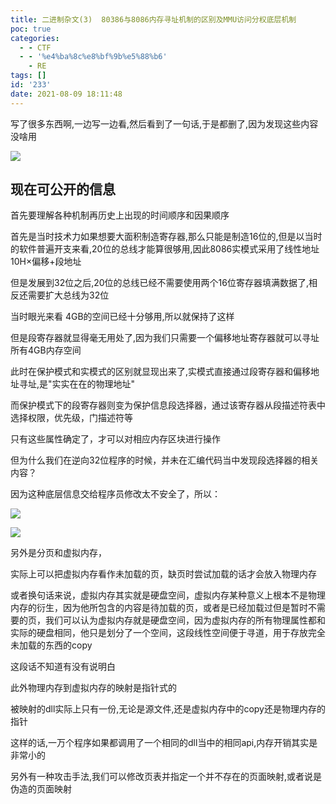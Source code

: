 ```yaml
---
title: 二进制杂文(3)  80386与8086内存寻址机制的区别及MMU访问分权底层机制
poc: true
categories:
  - - CTF
  - - '%e4%ba%8c%e8%bf%9b%e5%88%b6'
    - RE
tags: []
id: '233'
date: 2021-08-09 18:11:48
---
```


写了很多东西啊,一边写一边看,然后看到了一句话,于是都删了,因为发现这些内容没啥用

![](https://raw.githubusercontent.com/Valkierja/ALLPIC/main/img/202303172108944.png)

## 现在可公开的信息

首先要理解各种机制再历史上出现的时间顺序和因果顺序

首先是当时技术力如果想要大面积制造寄存器,那么只能是制造16位的,但是以当时的软件普遍开支来看,20位的总线才能算很够用,因此8086实模式采用了线性地址10H×偏移+段地址

但是发展到32位之后,20位的总线已经不需要使用两个16位寄存器填满数据了,相反还需要扩大总线为32位

当时眼光来看 4GB的空间已经十分够用,所以就保持了这样

但是段寄存器就显得毫无用处了,因为我们只需要一个偏移地址寄存器就可以寻址所有4GB内存空间

此时在保护模式和实模式的区别就显现出来了,实模式直接通过段寄存器和偏移地址寻址,是"实实在在的物理地址"

而保护模式下的段寄存器则变为保护信息段选择器，通过该寄存器从段描述符表中选择权限，优先级，门描述符等

只有这些属性确定了，才可以对相应内存区块进行操作

但为什么我们在逆向32位程序的时候，并未在汇编代码当中发现段选择器的相关内容？

因为这种底层信息交给程序员修改太不安全了，所以：

![](https://raw.githubusercontent.com/Valkierja/ALLPIC/main/img/202303172107409.png)

![](https://raw.githubusercontent.com/Valkierja/ALLPIC/main/img/202303172108648.png)

另外是分页和虚拟内存，

实际上可以把虚拟内存看作未加载的页，缺页时尝试加载的话才会放入物理内存

或者换句话来说，虚拟内存其实就是硬盘空间，虚拟内存某种意义上根本不是物理内存的衍生，因为他所包含的内容是待加载的页，或者是已经加载过但是暂时不需要的页，我们可以认为虚拟内存就是硬盘空间，因为虚拟内存的所有物理属性都和实际的硬盘相同，他只是划分了一个空间，这段线性空间便于寻道，用于存放完全未加载的东西的copy

这段话不知道有没有说明白

此外物理内存到虚拟内存的映射是指针式的

被映射的dll实际上只有一份,无论是源文件,还是虚拟内存中的copy还是物理内存的指针

这样的话,一万个程序如果都调用了一个相同的dll当中的相同api,内存开销其实是非常小的

另外有一种攻击手法,我们可以修改页表并指定一个并不存在的页面映射,或者说是伪造的页面映射